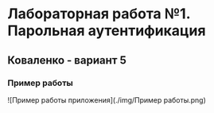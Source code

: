 # Лабораторная работа №1. Парольная аутентификация
## Коваленко - вариант 5
### Пример работы
![Пример работы приложения](./img/Пример работы.png)